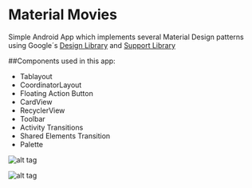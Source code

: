 # Material Movies

Simple Android App which implements several Material Design patterns using Google´s [Design Library](http://android-developers.blogspot.com.uy/2015/05/android-design-support-library.html) and [Support Library](http://developer.android.com/tools/support-library/features.html)

##Components used in this app:
- Tablayout
- CoordinatorLayout
- Floating Action Button
- CardView
- RecyclerView
- Toolbar
- Activity Transitions
- Shared Elements Transition
- Palette



![alt tag](https://raw.github.com/mambrosi/MaterialMovies/resources/screenshot1.png)

![alt tag](https://raw.github.com/mambrosi/MaterialMovies/resources/screenshot2.png)



